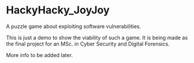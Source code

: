 # HackyHacky_JoyJoy

A puzzle game about exploiting software vulnerabilities.

This is just a demo to show the viability of such a game. It is being made as the final project for an MSc. in Cyber Security and Digital Forensics.

More info to be added later.
